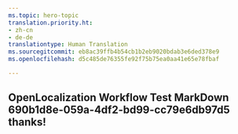 ```yaml
---
ms.topic: hero-topic
translation.priority.ht:
- zh-cn
- de-de
translationtype: Human Translation
ms.sourcegitcommit: eb8ac39ffb4b54cb1b2eb9020bdab3e6ded378e9
ms.openlocfilehash: d5c485de76355fe92f75b75ea0aa41e65e78fbaf

---
```

## OpenLocalization Workflow Test MarkDown 690b1d8e-059a-4df2-bd99-cc79e6db97d5 thanks!



<!--HONumber=Jul16_HO2-->


